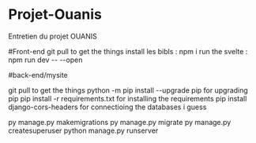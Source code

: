# Projet-Ouanis
Entretien du projet OUANIS


#Front-end 
git pull to get the things
install les bibls : npm i 
run the svelte : npm run dev -- --open


#back-end/mysite

git pull to get the things
python -m pip install --upgrade pip     for upgrading pip
pip install -r requirements.txt      for installing the requirements
pip install django-cors-headers 
    for connectioing the databases i guess

py manage.py makemigrations 
py manage.py migrate 
py manage.py createsuperuser 
python manage.py runserver 
